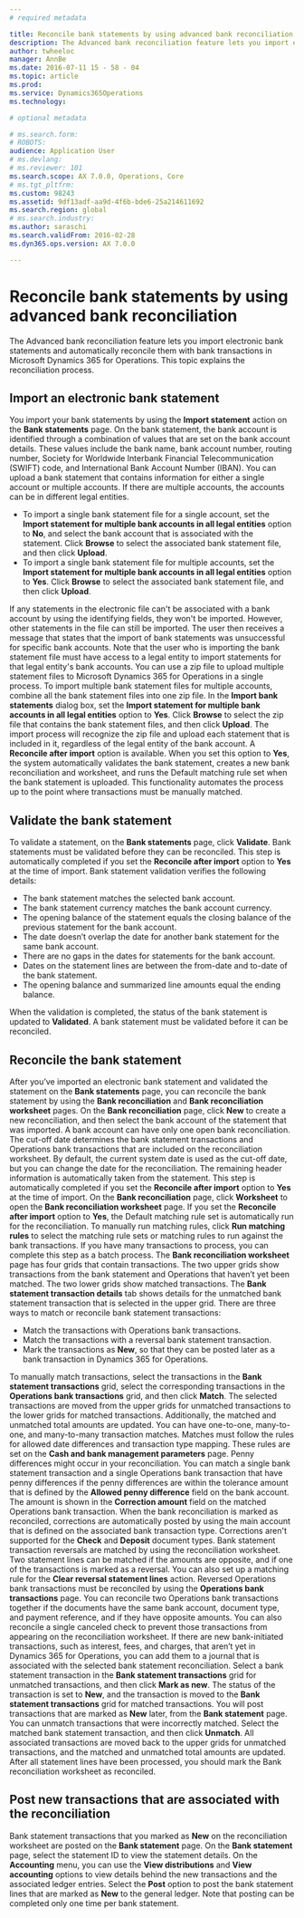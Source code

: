 ```yaml
---
# required metadata

title: Reconcile bank statements by using advanced bank reconciliation
description: The Advanced bank reconciliation feature lets you import electronic bank statements and automatically reconcile them with bank transactions in Microsoft Dynamics 365 for Operations. This topic explains the reconciliation process.  
author: twheeloc
manager: AnnBe
ms.date: 2016-07-11 15 - 58 - 04
ms.topic: article
ms.prod: 
ms.service: Dynamics365Operations
ms.technology: 

# optional metadata

# ms.search.form: 
# ROBOTS: 
audience: Application User
# ms.devlang: 
# ms.reviewer: 101
ms.search.scope: AX 7.0.0, Operations, Core
# ms.tgt_pltfrm: 
ms.custom: 98243
ms.assetid: 9df13adf-aa9d-4f6b-bde6-25a214611692
ms.search.region: global
# ms.search.industry: 
ms.author: saraschi
ms.search.validFrom: 2016-02-28
ms.dyn365.ops.version: AX 7.0.0

---
```


# Reconcile bank statements by using advanced bank reconciliation

The Advanced bank reconciliation feature lets you import electronic bank statements and automatically reconcile them with bank transactions in Microsoft Dynamics 365 for Operations. This topic explains the reconciliation process.  

Import an electronic bank statement
-----------------------------------

You import your bank statements by using the **Import statement** action on the **Bank statements** page. On the bank statement, the bank account is identified through a combination of values that are set on the bank account details. These values include the bank name, bank account number, routing number, Society for Worldwide Interbank Financial Telecommunication (SWIFT) code, and International Bank Account Number (IBAN). You can upload a bank statement that contains information for either a single account or multiple accounts. If there are multiple accounts, the accounts can be in different legal entities.

-   To import a single bank statement file for a single account, set the **Import statement for multiple bank accounts in all legal entities** option to **No**, and select the bank account that is associated with the statement. Click **Browse** to select the associated bank statement file, and then click **Upload**.
-   To import a single bank statement file for multiple accounts, set the **Import statement for multiple bank accounts in all legal entities** option to **Yes**. Click **Browse** to select the associated bank statement file, and then click **Upload**.

If any statements in the electronic file can't be associated with a bank account by using the identifying fields, they won't be imported. However, other statements in the file can still be imported. The user then receives a message that states that the import of bank statements was unsuccessful for specific bank accounts. Note that the user who is importing the bank statement file must have access to a legal entity to import statements for that legal entity's bank accounts. You can use a zip file to upload multiple statement files to Microsoft Dynamics 365 for Operations in a single process. To import multiple bank statement files for multiple accounts, combine all the bank statement files into one zip file. In the **Import bank statements** dialog box, set the **Import statement for multiple bank accounts in all legal entities** option to **Yes**. Click **Browse** to select the zip file that contains the bank statement files, and then click **Upload**. The import process will recognize the zip file and upload each statement that is included in it, regardless of the legal entity of the bank account. A **Reconcile after import** option is available. When you set this option to **Yes**, the system automatically validates the bank statement, creates a new bank reconciliation and worksheet, and runs the Default matching rule set when the bank statement is uploaded. This functionality automates the process up to the point where transactions must be manually matched.

## Validate the bank statement
To validate a statement, on the **Bank statements** page, click **Validate**. Bank statements must be validated before they can be reconciled. This step is automatically completed if you set the **Reconcile after import** option to **Yes** at the time of import. Bank statement validation verifies the following details:

-   The bank statement matches the selected bank account.
-   The bank statement currency matches the bank account currency.
-   The opening balance of the statement equals the closing balance of the previous statement for the bank account.
-   The date doesn’t overlap the date for another bank statement for the same bank account.
-   There are no gaps in the dates for statements for the bank account.
-   Dates on the statement lines are between the from-date and to-date of the bank statement.
-   The opening balance and summarized line amounts equal the ending balance.

When the validation is completed, the status of the bank statement is updated to **Validated**. A bank statement must be validated before it can be reconciled.

## Reconcile the bank statement
After you’ve imported an electronic bank statement and validated the statement on the **Bank statements** page, you can reconcile the bank statement by using the **Bank reconciliation** and **Bank reconciliation worksheet** pages. On the **Bank reconciliation** page, click **New** to create a new reconciliation, and then select the bank account of the statement that was imported. A bank account can have only one open bank reconciliation. The cut-off date determines the bank statement transactions and Operations bank transactions that are included on the reconciliation worksheet. By default, the current system date is used as the cut-off date, but you can change the date for the reconciliation. The remaining header information is automatically taken from the statement. This step is automatically completed if you set the **Reconcile after import** option to **Yes** at the time of import. On the **Bank reconciliation** page, click **Worksheet** to open the **Bank reconciliation worksheet** page. If you set the **Reconcile after import** option to **Yes**, the Default matching rule set is automatically run for the reconciliation. To manually run matching rules, click **Run matching rules** to select the matching rule sets or matching rules to run against the bank transactions. If you have many transactions to process, you can complete this step as a batch process. The **Bank reconciliation worksheet** page has four grids that contain transactions. The two upper grids show transactions from the bank statement and Operations that haven’t yet been matched. The two lower grids show matched transactions. The **Bank statement transaction details** tab shows details for the unmatched bank statement transaction that is selected in the upper grid. There are three ways to match or reconcile bank statement transactions:

-   Match the transactions with Operations bank transactions.
-   Match the transactions with a reversal bank statement transaction.
-   Mark the transactions as **New**, so that they can be posted later as a bank transaction in Dynamics 365 for Operations.

To manually match transactions, select the transactions in the **Bank statement transactions** grid, select the corresponding transactions in the **Operations bank transactions** grid, and then click **Match**. The selected transactions are moved from the upper grids for unmatched transactions to the lower grids for matched transactions. Additionally, the matched and unmatched total amounts are updated. You can have one-to-one, many-to-one, and many-to-many transaction matches. Matches must follow the rules for allowed date differences and transaction type mapping. These rules are set on the **Cash and bank management parameters** page. Penny differences might occur in your reconciliation. You can match a single bank statement transaction and a single Operations bank transaction that have penny differences if the penny differences are within the tolerance amount that is defined by the **Allowed penny difference** field on the bank account. The amount is shown in the **Correction amount** field on the matched Operations bank transaction. When the bank reconciliation is marked as reconciled, corrections are automatically posted by using the main account that is defined on the associated bank transaction type. Corrections aren't supported for the **Check** and **Deposit** document types. Bank statement transaction reversals are matched by using the reconciliation worksheet. Two statement lines can be matched if the amounts are opposite, and if one of the transactions is marked as a reversal. You can also set up a matching rule for the **Clear reversal statement lines** action. Reversed Operations bank transactions must be reconciled by using the **Operations bank transactions** page. You can reconcile two Operations bank transactions together if the documents have the same bank account, document type, and payment reference, and if they have opposite amounts. You can also reconcile a single canceled check to prevent those transactions from appearing on the reconciliation worksheet. If there are new bank-initiated transactions, such as interest, fees, and charges, that aren’t yet in Dynamics 365 for Operations, you can add them to a journal that is associated with the selected bank statement reconciliation. Select a bank statement transaction in the **Bank statement transactions** grid for unmatched transactions, and then click **Mark as new**. The status of the transaction is set to **New**, and the transaction is moved to the **Bank statement transactions** grid for matched transactions. You will post transactions that are marked as **New** later, from the **Bank statement** page. You can unmatch transactions that were incorrectly matched. Select the matched bank statement transaction, and then click **Unmatch**. All associated transactions are moved back to the upper grids for unmatched transactions, and the matched and unmatched total amounts are updated. After all statement lines have been processed, you should mark the Bank reconciliation worksheet as reconciled.

## Post new transactions that are associated with the reconciliation
Bank statement transactions that you marked as **New** on the reconciliation worksheet are posted on the **Bank statement** page. On the **Bank statement** page, select the statement ID to view the statement details. On the **Accounting** menu, you can use the **View distributions** and **View accounting** options to view details behind the new transactions and the associated ledger entries. Select the **Post** option to post the bank statement lines that are marked as **New** to the general ledger. Note that posting can be completed only one time per bank statement.


